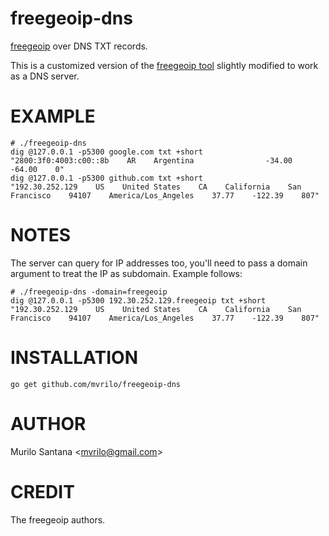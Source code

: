 # freegeoip-dns

[freegeoip](https://github.com/fiorix/freegeoip) over DNS TXT records.

This is a customized version of the [freegeoip tool](https://github.com/fiorix/freegeoip/blob/2a71e974d51c5045f7c523979a5dd306a714e1f4/cmd/freegeoip/main.go) slightly modified to work as a DNS server.

# EXAMPLE

```
# ./freegeoip-dns
dig @127.0.0.1 -p5300 google.com txt +short
"2800:3f0:4003:c00::8b    AR    Argentina                -34.00    -64.00    0"
dig @127.0.0.1 -p5300 github.com txt +short
"192.30.252.129    US    United States    CA    California    San Francisco    94107    America/Los_Angeles    37.77    -122.39    807"
```

# NOTES

The server can query for IP addresses too, you'll need to pass a domain argument to treat the IP as subdomain. Example follows:

```
# ./freegeoip-dns -domain=freegeoip
dig @127.0.0.1 -p5300 192.30.252.129.freegeoip txt +short
"192.30.252.129    US    United States    CA    California    San Francisco    94107    America/Los_Angeles    37.77    -122.39    807"
```

# INSTALLATION

```
go get github.com/mvrilo/freegeoip-dns
```

# AUTHOR

Murilo Santana <<mvrilo@gmail.com>>

# CREDIT

The freegeoip authors.
